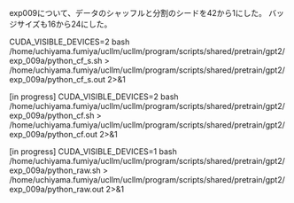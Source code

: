 exp009について、データのシャッフルと分割のシードを42から1にした。
バッジサイズも16から24にした。

CUDA_VISIBLE_DEVICES=2 bash /home/uchiyama.fumiya/ucllm/ucllm/program/scripts/shared/pretrain/gpt2/exp_009a/python_cf_s.sh > /home/uchiyama.fumiya/ucllm/ucllm/program/scripts/shared/pretrain/gpt2/exp_009a/python_cf_s.out 2>&1

[in progress]
CUDA_VISIBLE_DEVICES=2 bash /home/uchiyama.fumiya/ucllm/ucllm/program/scripts/shared/pretrain/gpt2/exp_009a/python_cf.sh > /home/uchiyama.fumiya/ucllm/ucllm/program/scripts/shared/pretrain/gpt2/exp_009a/python_cf.out 2>&1

[in progress]
CUDA_VISIBLE_DEVICES=1 bash /home/uchiyama.fumiya/ucllm/ucllm/program/scripts/shared/pretrain/gpt2/exp_009a/python_raw.sh > /home/uchiyama.fumiya/ucllm/ucllm/program/scripts/shared/pretrain/gpt2/exp_009a/python_raw.out 2>&1